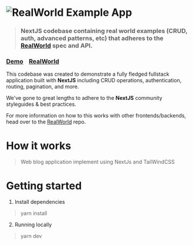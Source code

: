 # ![RealWorld Example App](logo.png)

> ### NextJS codebase containing real world examples (CRUD, auth, advanced patterns, etc) that adheres to the [RealWorld](https://github.com/gothinkster/realworld) spec and API.


### [Demo](https://demo.realworld.io/)&nbsp;&nbsp;&nbsp;&nbsp;[RealWorld](https://github.com/bytesbanana/realworld-nextjs13)


This codebase was created to demonstrate a fully fledged fullstack application built with **NextJS** including CRUD operations, authentication, routing, pagination, and more.

We've gone to great lengths to adhere to the **NextJS** community styleguides & best practices.

For more information on how to this works with other frontends/backends, head over to the [RealWorld](https://github.com/gothinkster/realworld) repo.


# How it works

> Web blog application implement using NextJs and TailWindCSS

# Getting started
1. Install dependencies
> yarn install
2. Running locally
> yarn dev

